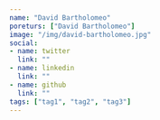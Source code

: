 ```yaml
---
name: "David Bartholomeo"
poreturs: ["David Bartholomeo"]
image: "/img/david-bartholomeo.jpg"
social:
- name: twitter
  link: ""
- name: linkedin
  link: ""
- name: github
  link: ""
tags: ["tag1", "tag2", "tag3"]
---
```

